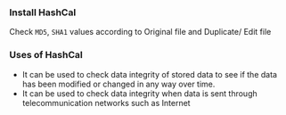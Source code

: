 
### Install HashCal

Check `MD5`, `SHA1` values according to Original file and Duplicate/ Edit file

### Uses of HashCal

- It can be used to check data integrity of stored data to see if the data has been modified or changed in any way over time.
- It can be used to check data integrity when data is sent through telecommunication networks such as Internet
